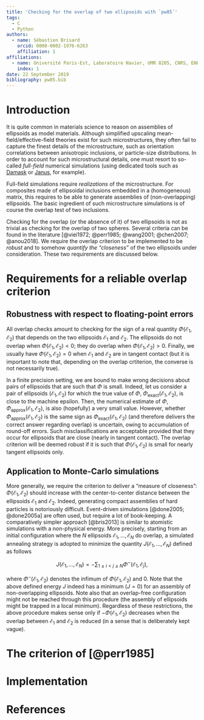 ```yaml
---
title: 'Checking for the overlap of two ellipsoids with `pw85`'
tags:
  - C
  - Python
authors:
  - name: Sébastien Brisard
    orcid: 0000-0002-1976-6263
	affiliation: 1
affiliations:
  - name: Université Paris-Est, Laboratoire Navier, UMR 8205, CNRS, ENPC, IFSTTAR, F-77455 Marne-la-Vallée, France
    index: 1
date: 22 September 2019
bibliography: pw85.bib
---
```


# Introduction

It is quite common in materials science to reason on assemblies of ellipsoids as
model materials. Although simplified upscaling mean-field/effective-field
theories exist for such microstructures, they often fail to capture the finest
details of the microstructure, such as orientation correlations between
anisotropic inclusions, or particle-size distributions. In order to account for
such microstructural details, one must resort to so-called *full-field*
numerical simulations (using dedicated tools such as [Damask][damask] or
[Janus][janus], for example).

Full-field simulations require *realizations* of the microstructure. For
composites made of ellipsoidal inclusions embedded in a (homogeneous) matrix,
this requires to be able to generate assemblies of (non-overlapping)
ellipsoids. The basic ingredient of such microstructure simulations is of course
the overlap test of two inclusions.

Checking for the overlap (or the absence of it) of two ellipsoids is not as
trivial as checking for the overlap of two spheres. Several criteria can be
found in the literature [@viei1972; @perr1985; @wang2001; @chen2007;
@anou2018]. We require the overlap criterion to be implemented to be *robust*
and to somehow *quantify the “closeness”* of the two ellipsoids under
consideration. These two requirements are discussed below.

# Requirements for a reliable overlap criterion

## Robustness with respect to floating-point errors

All overlap checks amount to checking for the sign of a real quantity
$\Phi(\mathcal E_1, \mathcal E_2)$ that depends on the two ellipsoids $\mathcal
E_1$ and $\mathcal E_2$. The ellipsoids do not overlap when $\Phi(\mathcal E_1,
\mathcal E_2)<0$; they do overlap when $\Phi(\mathcal E_1, \mathcal
E_2)>0$. Finally, we usually have $\Phi(\mathcal E_1, \mathcal E_2)=0$ when
$\mathcal E_1$ and $\mathcal E_2$ are in tangent contact (but it is important to
note that, depending on the overlap crtiterion, the converse is not necessarily
true).

In a finite precision setting, we are bound to make wrong decisions about pairs
of ellipsoids that are such that $\Phi$ is small. Indeed, let us consider a pair
of ellipsoids $(\mathcal E_1, \mathcal E_2)$ for which the true value of $\Phi$,
$\Phi_\text{exact}(\mathcal E_1, \mathcal E_2)$, is close to the machine
epsilon. Then, the numerical estimate of $\Phi$, $\Phi_\text{approx}(\mathcal
E_1, \mathcal E_2)$, is also (hopefully) a very small value. However, whether
$\Phi_\text{approx}(\mathcal E_1, \mathcal E_2)$ is the same sign as
$\Phi_\text{exact}(\mathcal E_1, \mathcal E_2)$ (and therefore delivers the
correct answer regarding overlap) is uncertain, owing to accumulation of
round-off errors. Such misclassifications are acceptable provided that they
occur for ellipsoids that are close (nearly in tangent contact). The overlap
criterion will be deemed robust if it is such that $\Phi(\mathcal E_1, \mathcal
E_2)$ is small for nearly tangent ellipsoids only.

## Application to Monte-Carlo simulations

More generally, we require the criterion to deliver a “measure of closeness”:
$\Phi(\mathcal E_1, \mathcal E_2)$ should increase with the center-to-center
distance between the ellipsoids $\mathcal E_1$ and $\mathcal E_2$. Indeed,
generating compact assemblies of hard particles is notoriously
difficult. Event-driven simulations [@done2005; @done2005a] are often used, but
require a lot of book-keeping. A comparatively simpler approach [@bris2013] is
similar to atomistic simulations with a non-physical energy. More precisely,
starting from an initial configuration where the $N$ ellipsoids $\mathcal E_1,
\ldots, \mathcal E_N$ do overlap, a simulated annealing strategy is adopted to
minimize the quantity $J(\mathcal E_1,\ldots,\mathcal E_N)$ defined as follows

$$J(\mathcal E_1,\ldots,\mathcal E_N)=-\sum_{1\leq i<j\leq N}\Phi^-(\mathcal
E_1, \mathcal E_j),$$

where $\Phi^-(\mathcal E_1, \mathcal E_2)$ denotes the infimum of $\Phi(\mathcal
E_1, \mathcal E_2)$ and $0$. Note that the above defined energy $J$ indeed has a
minimum ($J=0$) for an assembly of non-overlapping ellipsoids. Note also that an
overlap-free configuration might not be reached through this procedure (the
assembly of ellipsoids might be trapped in a local minimum). Regardless of these
restrictions, the above procedure makes sense only if $-\Phi(\mathcal E_1,
\mathcal E_2)$ decreases when the overlap between $\mathcal E_1$ and $\mathcal
E_2$ is reduced (in a sense that is deliberately kept vague).

# The criterion of [@perr1985]

# Implementation

# References


[damask]: https://damask.mpie.de/ "DAMASK — the Düsseldorf Advanced Material Simulation Kit"
[janus]: https://github.com/sbrisard/janus "Janus"

<!-- Local Variables: -->
<!-- compile-command: "pandoc -s --filter pandoc-citeproc --mathjax -o pw85.html pw85.md" -->
<!-- fill-column: 80 -->
<!-- End: -->
